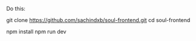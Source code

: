 Do this: 


git clone https://github.com/sachindxb/soul-frontend.git
cd soul-frontend

npm install
npm run dev
